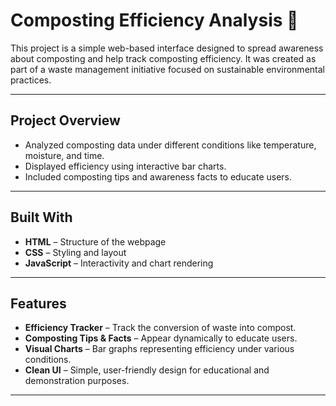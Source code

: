 # Composting Efficiency Analysis 🌿

This project is a simple web-based interface designed to spread awareness about composting and help track composting efficiency. It was created as part of a waste management initiative focused on sustainable environmental practices.

---

## Project Overview

- Analyzed composting data under different conditions like temperature, moisture, and time.
- Displayed efficiency using interactive bar charts.
- Included composting tips and awareness facts to educate users.

---

## Built With

- **HTML** – Structure of the webpage  
- **CSS** – Styling and layout  
- **JavaScript** – Interactivity and chart rendering

---

## Features

- **Efficiency Tracker** – Track the conversion of waste into compost.
- **Composting Tips & Facts** – Appear dynamically to educate users.
- **Visual Charts** – Bar graphs representing efficiency under various conditions.
- **Clean UI** – Simple, user-friendly design for educational and demonstration purposes.

---


